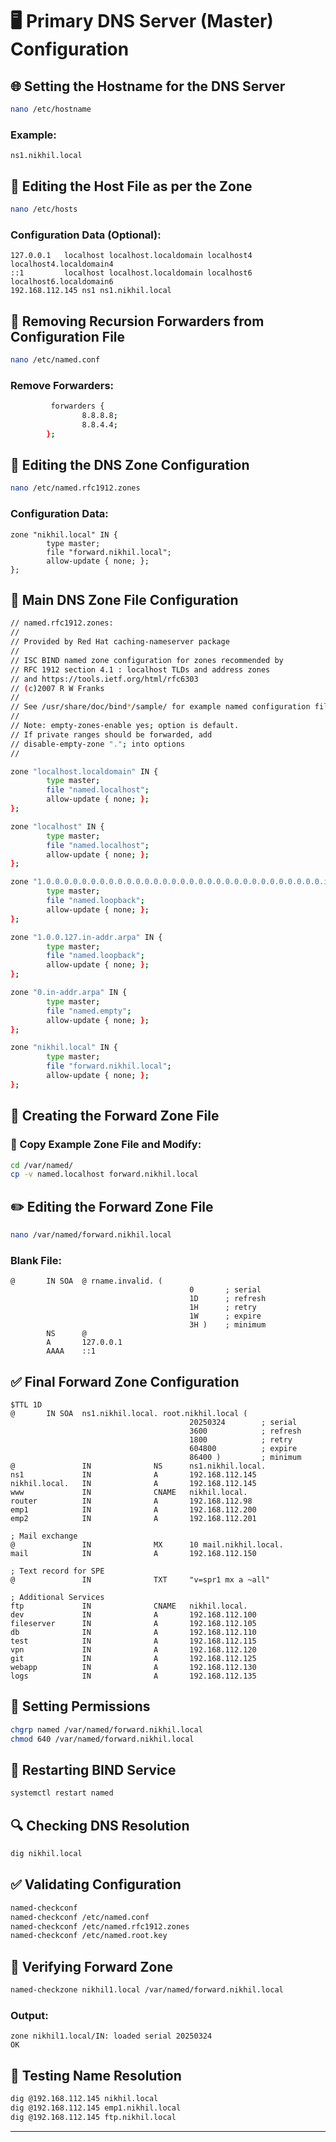 
# 🖥️ **Primary DNS Server (Master) Configuration**  

## 🌐 **Setting the Hostname for the DNS Server**  
```bash
nano /etc/hostname
```
### **Example:**
```
ns1.nikhil.local
```

## 📂 **Editing the Host File as per the Zone**  
```bash
nano /etc/hosts
```
### **Configuration Data (Optional):**
```
127.0.0.1   localhost localhost.localdomain localhost4 localhost4.localdomain4
::1         localhost localhost.localdomain localhost6 localhost6.localdomain6
192.168.112.145 ns1 ns1.nikhil.local
```

## 🚫 **Removing Recursion Forwarders from Configuration File**  
```bash
nano /etc/named.conf
```
### **Remove Forwarders:**
```bash
         forwarders {
                8.8.8.8;
                8.8.4.4;
        };
```

## 📝 **Editing the DNS Zone Configuration**  
```bash
nano /etc/named.rfc1912.zones
```
### **Configuration Data:**
```
zone "nikhil.local" IN {
        type master;
        file "forward.nikhil.local";
        allow-update { none; };
};
```

## 📜 **Main DNS Zone File Configuration**  
```bash
// named.rfc1912.zones:
//
// Provided by Red Hat caching-nameserver package
//
// ISC BIND named zone configuration for zones recommended by
// RFC 1912 section 4.1 : localhost TLDs and address zones
// and https://tools.ietf.org/html/rfc6303
// (c)2007 R W Franks
//
// See /usr/share/doc/bind*/sample/ for example named configuration files.
//
// Note: empty-zones-enable yes; option is default.
// If private ranges should be forwarded, add
// disable-empty-zone "."; into options
//

zone "localhost.localdomain" IN {
        type master;
        file "named.localhost";
        allow-update { none; };
};

zone "localhost" IN {
        type master;
        file "named.localhost";
        allow-update { none; };
};

zone "1.0.0.0.0.0.0.0.0.0.0.0.0.0.0.0.0.0.0.0.0.0.0.0.0.0.0.0.0.0.0.0.ip6.arpa" IN {
        type master;
        file "named.loopback";
        allow-update { none; };
};

zone "1.0.0.127.in-addr.arpa" IN {
        type master;
        file "named.loopback";
        allow-update { none; };
};

zone "0.in-addr.arpa" IN {
        type master;
        file "named.empty";
        allow-update { none; };
};

zone "nikhil.local" IN {
        type master;
        file "forward.nikhil.local";
        allow-update { none; };
};
```

## 📁 **Creating the Forward Zone File**  
### **📄 Copy Example Zone File and Modify:**
```bash
cd /var/named/
cp -v named.localhost forward.nikhil.local
```

## ✏️ **Editing the Forward Zone File**  
```bash
nano /var/named/forward.nikhil.local
```
### **Blank File:**
```
@       IN SOA  @ rname.invalid. (
                                        0       ; serial
                                        1D      ; refresh
                                        1H      ; retry
                                        1W      ; expire
                                        3H )    ; minimum
        NS      @
        A       127.0.0.1
        AAAA    ::1
```

## ✅ **Final Forward Zone Configuration**  
```
$TTL 1D
@       IN SOA  ns1.nikhil.local. root.nikhil.local (
                                        20250324        ; serial
                                        3600            ; refresh
                                        1800            ; retry
                                        604800          ; expire
                                        86400 )         ; minimum
@               IN              NS      ns1.nikhil.local.
ns1             IN              A       192.168.112.145
nikhil.local.   IN              A       192.168.112.145
www             IN              CNAME   nikhil.local.
router          IN              A       192.168.112.98
emp1            IN              A       192.168.112.200
emp2            IN              A       192.168.112.201

; Mail exchange
@               IN              MX      10 mail.nikhil.local.
mail            IN              A       192.168.112.150

; Text record for SPE
@               IN              TXT     "v=spr1 mx a ~all"

; Additional Services
ftp             IN              CNAME   nikhil.local.
dev             IN              A       192.168.112.100
fileserver      IN              A       192.168.112.105
db              IN              A       192.168.112.110
test            IN              A       192.168.112.115
vpn             IN              A       192.168.112.120
git             IN              A       192.168.112.125
webapp          IN              A       192.168.112.130
logs            IN              A       192.168.112.135
```

## 🔐 **Setting Permissions**  
```bash
chgrp named /var/named/forward.nikhil.local
chmod 640 /var/named/forward.nikhil.local
```

## 🔄 **Restarting BIND Service**  
```bash
systemctl restart named
```

## 🔍 **Checking DNS Resolution**  
```bash
dig nikhil.local
```

## ✅ **Validating Configuration**  
```bash
named-checkconf
named-checkconf /etc/named.conf
named-checkconf /etc/named.rfc1912.zones
named-checkconf /etc/named.root.key
```

## 🔎 **Verifying Forward Zone**  
```bash
named-checkzone nikhil1.local /var/named/forward.nikhil.local
```
### **Output:**
```
zone nikhil1.local/IN: loaded serial 20250324
OK
```

## 🔬 **Testing Name Resolution**  
```bash
dig @192.168.112.145 nikhil.local
dig @192.168.112.145 emp1.nikhil.local
dig @192.168.112.145 ftp.nikhil.local
```

---
